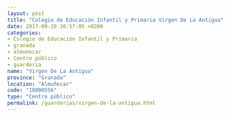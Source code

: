 ```yaml
---
layout: post
title: "Colegio de Educación Infantil y Primaria Virgen De La Antigua"
date: 2017-09-20 20:57:05 +0200
categories:
- Colegio de Educación Infantil y Primaria
- granada
- almunecar
- Centro público
- guarderia
name: "Virgen De La Antigua"
province: "Granada"
location: "Almuñecar"
code: "18000556"
type: "Centro público"
permalink: /guarderias/virgen-de-la-antigua.html
---
```

